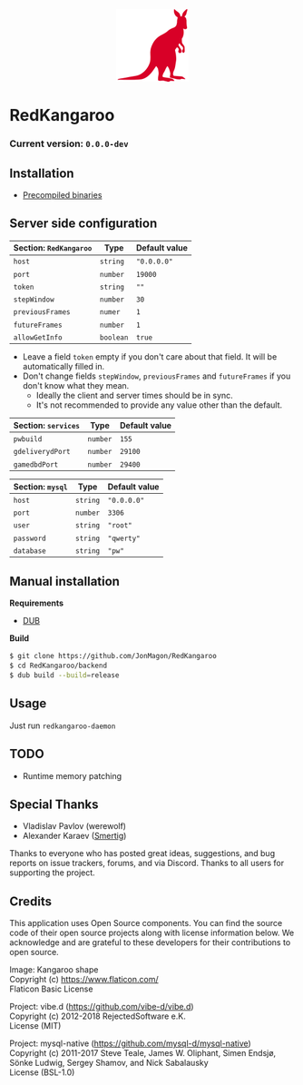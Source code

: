 <p align="center">
   <img src="https://raw.githubusercontent.com/JonMagon/RedKangaroo/master/assets/images/kangaroo-shape.png" width="128" height="128"/>
</p>

# RedKangaroo
### Current version: `0.0.0-dev`

## Installation
* [Precompiled binaries](https://github.com/JonMagon/RedKangaroo/releases)

## Server side configuration
|Section: `RedKangaroo`|Type     |Default value|
|----------------------|---------|-------------|
|`host`                |`string` |`"0.0.0.0"`  |
|`port`                |`number` |`19000`      |
|`token`               |`string` |`""`         |
|`stepWindow`          |`number` |`30`         |
|`previousFrames`      |`numer`  |`1`          |
|`futureFrames`        |`number` |`1`          |
|`allowGetInfo`        |`boolean`|`true`       |
* Leave a field `token` empty if you don't care about that field. It will be automatically filled in.
* Don't change fields `stepWindow`, `previousFrames` and `futureFrames` if you don't know what they mean.
	* Ideally the client and server times should be in sync.
	* It's not recommended to provide any value other than the default.

|Section: `services`|Type    |Default value|
|-------------------|--------|-------------|
|`pwbuild`          |`number`|`155`        |
|`gdeliverydPort`   |`number`|`29100`      |
|`gamedbdPort`      |`number`|`29400`      |

|Section: `mysql`|Type    |Default value|
|----------------|--------|-------------|
|`host`          |`string`|`"0.0.0.0"`  |
|`port`          |`number`|`3306`       |
|`user`          |`string`|`"root"`     |
|`password`      |`string`|`"qwerty"`   |
|`database`      |`string`|`"pw"`       |

## Manual installation
**Requirements**
* [DUB](https://github.com/dlang/dub)

**Build**
```bash
$ git clone https://github.com/JonMagon/RedKangaroo
$ cd RedKangaroo/backend
$ dub build --build=release
```
## Usage
Just run `redkangaroo-daemon`

## TODO
* Runtime memory patching

## Special Thanks
* Vladislav Pavlov (werewolf)
* Alexander Karaev ([Smertig](https://github.com/Smertig))

Thanks to everyone who has posted great ideas, suggestions, and bug reports on issue trackers, forums, and via Discord.
Thanks to all users for supporting the project.

## Credits
This application uses Open Source components. You can find the source code of their open source projects along with license information below. We acknowledge and are grateful to these developers for their contributions to open source.

Image: Kangaroo shape  
Copyright (c) https://www.flaticon.com/  
Flaticon Basic License

Project: vibe.d (https://github.com/vibe-d/vibe.d)  
Copyright (c) 2012-2018 RejectedSoftware e.K.  
License (MIT)

Project: mysql-native (https://github.com/mysql-d/mysql-native)  
Copyright (c) 2011-2017 Steve Teale, James W. Oliphant, Simen Endsjø, Sönke Ludwig, Sergey Shamov, and Nick Sabalausky  
License (BSL-1.0)